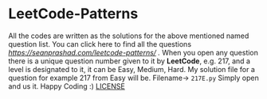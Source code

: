 # LeetCode-Patterns
All the codes are written as the solutions for the above mentioned named question list.
You can click here to find all the questions
*https://seanprashad.com/leetcode-patterns/ .*
When you open any question there is a unique question number given to it by **LeetCode**, e.g. 217, and a level is designated to it, it can be Easy, Medium, Hard.
My solution file for a question for example 217 from Easy will be.
Filename-> `217E.py`
Simply open and us it.
Happy Coding :)
[LICENSE](LeetCode-Patterns/LICENSE)
